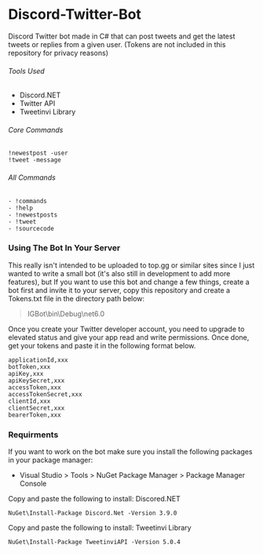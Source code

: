 # Discord-Twitter-Bot
Discord Twitter bot made in C# that can post tweets and get the latest tweets or replies from a given user. (Tokens are not included in this repository for privacy reasons)

###### Tools Used
- Discord.NET
- Twitter API
- Tweetinvi Library

###### Core Commands
```
!newestpost -user
!tweet -message
```

###### All Commands
```
- !commands
- !help
- !newestposts
- !tweet
- !sourcecode
```

### Using The Bot In Your Server
This really isn't intended to be uploaded to top.gg or similar sites since I just wanted to write a small bot (it's also still in development to add more features), but If you want to use this bot and change a few things, create a bot first and invite it to your server, copy this repository and create a Tokens.txt file in the directory path below:
> IGBot\bin\Debug\net6.0

Once you create your Twitter developer account, you need to upgrade to elevated status and give your app read and write permissions. Once done, get your tokens and paste it in the following format below.
```
applicationId,xxx
botToken,xxx
apiKey,xxx
apiKeySecret,xxx
accessToken,xxx
accessTokenSecret,xxx
clientId,xxx
clientSecret,xxx
bearerToken,xxx
```

### Requirments
If you want to work on the bot make sure you install the following packages in your package manager:
- Visual Studio > Tools > NuGet Package Manager > Package Manager Console

Copy and paste the following to install: Discored.NET
```
NuGet\Install-Package Discord.Net -Version 3.9.0
```

Copy and paste the following to install: Tweetinvi Library
```
NuGet\Install-Package TweetinviAPI -Version 5.0.4
```